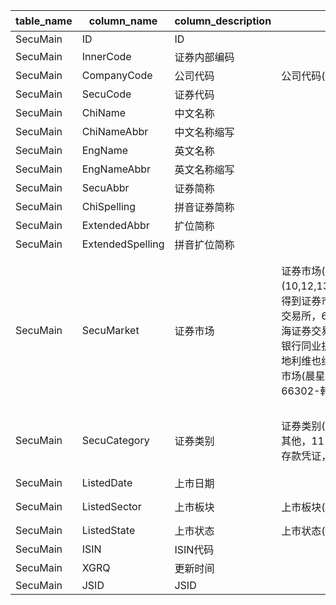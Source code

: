 | table_name | column_name| column_description | 注释| Annotation |
|---|---|---|---|---|
| SecuMain | ID | ID  | | |
| SecuMain | InnerCode| 证券内部编码  | | |
| SecuMain | CompanyCode| 公司代码 | 公司代码(CompanyCode)：当本表SecuCategory IN (8,13)即基金相关时，对应的基金管理人代码可通过本表InnerCode关联MF_FundArchives.InnerCode，取MF_FundArchives.InvestAdvisorCode| Company code (CompanyCode): When the SecuCategory in this table is IN (8,13), i.e., related to funds, the corresponding fund manager code can be associated with MF_FundArchives.InnerCode through this table's InnerCode, and the MF_FundArchives.InvestAdvisorCode is obtained.|
| SecuMain | SecuCode | 证券代码  | | |
| SecuMain | ChiName| 中文名称  | | |
| SecuMain | ChiNameAbbr| 中文名称缩写  | | |
| SecuMain | EngName| 英文名称  | | |
| SecuMain | EngNameAbbr| 英文名称缩写  | | |
| SecuMain | SecuAbbr | 证券简称  | | |
| SecuMain | ChiSpelling| 拼音证券简称  | | |
| SecuMain | ExtendedAbbr | 扩位简称  | | |
| SecuMain | ExtendedSpelling | 拼音扩位简称  | | |
| SecuMain | SecuMarket | 证券市场 | 证券市场(SecuMarket)与(CT_SystemConst)表中的DM字段关联，令LB = 201 AND DM IN (10,12,13,14,15,16,18,40,49,50,52,54,55,56,65,66,67,68,69,70,71,72,73,75,76,77,78,79,80,81,83,84,85,86,87,88,89,90,93,94,95,96,99,100,101,102,103,104,105,106,107,110,161,162,180,200,202,210,230,240,260,280,310,320,390,400,620,630,631,640,641,650,653,654,655,657,658,659,660,661,662,663,664,666,667,66302,66303,66305)，得到证券市场的具体描述：10-上海期货交易所，12-中国银行间外汇市场，13-大连商品交易所，14-上海黄金交易所，15-郑州商品交易所，16-上海票据交易所，18-北京证券交易所，40-芝加哥商业交易所，49-澳大利亚证券交易所，50-新西兰证券交易所，52-埃及开罗及亚历山大证券交易所，54-阿根廷布宜诺斯艾利斯证券交易所，55-巴西圣保罗证券交易所，56-墨西哥证券交易所，65-印度尼西亚证券交易所，66-泰国证券交易所，67-韩国首尔证券交易所，68-东京证券交易所，69-新加坡证券交易所，70-台湾证券交易所，71-柜台交易市场，72-香港联交所，73-一级市场，75-亚洲其他交易所，76-美国证券交易所，77-美国纳斯达克证券交易所，78-纽约证券交易所，79-美国其他交易市场，80-加拿大多伦多证券交易所，81-三板市场，83-上海证券交易所，84-其他市场，85-伦敦证券交易所，86-法国巴黎证券交易所，87-德国法兰克福证券交易所，88-欧洲其他交易所，89-银行间债券市场，90-深圳证券交易所，93-上海银行间同业拆借市场，94-瑞士证券交易所，95-荷兰阿姆斯特丹证券交易所，96-约翰内斯堡证券交易所，99-东京同业拆借市场，100-美国国债回购市场，101-伦敦银行同业拆借市场，102-香港银行同业拆借市场，103-新加坡银行同业拆借市场，104-中国银行同业拆借市场，105-欧元银行同业拆借市场，106-布鲁塞尔证券交易所，107-雅加达证券交易所，110-以色列特拉维夫证券交易所，161-意大利证券交易所，162-哥本哈根证券交易所，180-挪威奥斯陆证券交易所，200-斯德哥尔摩证券交易所，202-伊斯坦布尔证券交易所，210-印度国家证券交易所，230-奥地利维也纳证券交易所，240-西班牙马德里证券交易所，260-爱尔兰证券交易所，280-菲律宾证券交易所，310-机构间私募产品报价与服务系统，320-俄罗斯莫斯科证券交易所，390-里斯本证券交易所，400-芝加哥期权交易所，620-胡志明市证券交易所，630-沪市代理深市市场，631-沪市代理港交所市场，640-深市代理沪市市场，641-深市代理港交所市场，650-国际外汇市场(晨星)，653-上海环境能源交易所，654-北京绿色交易所，655-天津碳排放权交易中心，657-湖北碳排放权交易中心，658-重庆碳排放权交易中心，659-四川联合环境交易所，660-广州碳排放权交易所，661-海峡股权交易中心，662-深圳排放权交易所，663-欧洲能源交易所，664-全国碳排放权交易，666-布达佩斯证券交易所，667-全国温室气体自愿减排交易市场，66302-韩国ETS，66303-加拿大魁北克Cap-and-Trade(CaT)，66305-美国区域温室气体倡议（RGGI）。 | The securities market (SecuMarket) is associated with the DM field in the (CT_SystemConst) table, where LB = 201 AND DM IN (10,12,13,14,15,16,18,40,49,50,52,54,55,56,65,66,67,68,69,70,71,72,73,75,76,77,78,79,80,81,83,84,85,86,87,88,89,90,93,94,95,96,99,100,101,102,103,104,105,106,107,110,161,162,180,200,202,210,230,240,260,280,310,320,390,400,620,630,631,640,641,650,653,654,655,657,658,659,660,661,662,663,664,666,667,66302,66303,66305), resulting in the specific description of the securities market: 10-Shanghai Futures Exchange, 12-China Interbank Foreign Exchange Market, 13-Dalian Commodity Exchange, 14-Shanghai Gold Exchange, 15-Zhengzhou Commodity Exchange, 16-Shanghai Bill Exchange, 18-Beijing Stock Exchange, 40-Chicago Mercantile Exchange, 49-Australia Stock Exchange, 50-New Zealand Stock Exchange, 52-Cairo and Alexandria Stock Exchange of Egypt, 54-Buenos Aires Stock Exchange of Argentina, 55-São Paulo Stock Exchange of Brazil, 56-Mexico Stock Exchange, 65-Indonesia Stock Exchange, 66-Thailand Stock Exchange, 67-Seoul Stock Exchange of South Korea, 68-Tokyo Stock Exchange, 69-Singapore Stock Exchange, 70-Taiwan Stock Exchange, 71-OTC Market, 72-Hong Kong Stock Exchange, 73-Primary Market, 75-Other Asian Exchanges, 76-American Stock Exchange, 77-NASDAQ Stock Market of the United States, 78-New York Stock Exchange, 79-Other US Trading Markets, 80-Toronto Stock Exchange of Canada, 81-Third Board Market, 83-Shanghai Stock Exchange, 84-Other Markets, 85-London Stock Exchange, 86-Paris Stock Exchange of France, 87-Frankfurt Stock Exchange of Germany, 88-Other European Exchanges, 89-Interbank Bond Market, 90-Shenzhen Stock Exchange, 93-Shanghai Interbank Offered Rate Market, 94-Swiss Stock Exchange, 95-Amsterdam Stock Exchange of the Netherlands, 96-Johannesburg Stock Exchange, 99-Tokyo Interbank Offered Rate Market, 100-US Treasury Repo Market, 101-London Interbank Offered Rate Market, 102-Hong Kong Interbank Offered Rate Market, 103-Singapore Interbank Offered Rate Market, 104-China Interbank Offered Rate Market, 105-Euro Interbank Offered Rate Market, 106-Brussels Stock Exchange, 107-Jakarta Stock Exchange, 110-Tel Aviv Stock Exchange of Israel, 161-Italian Stock Exchange, 162-Copenhagen Stock Exchange, 180-Oslo Stock Exchange of Norway, 200-Stockholm Stock Exchange, 202-Istanbul Stock Exchange, 210-Indian National Stock Exchange, 230-Vienna Stock Exchange of Austria, 240-Madrid Stock Exchange of Spain, 260-Ireland Stock Exchange, 280-Philippine Stock Exchange, 310-Inter-institutional Private Placement Product Quotation and Service System, 320-Moscow Stock Exchange of Russia, 390-Lisbon Stock Exchange, 400-Chicago Board Options Exchange, 620-Ho Chi Minh City Stock Exchange, 630-Shanghai Market Acting for Shenzhen Market, 631-Shanghai Market Acting for Hong Kong Stock Exchange Market, 640-Shenzhen Market Acting for Shanghai Market, 641-Shenzhen Market Acting for Hong Kong Stock Exchange Market, 650-International Foreign Exchange Market (Morning Star), 653-Shanghai Environmental Energy Exchange, 654-Beijing Green Exchange, 655-Tianjin Carbon Emission Rights Trading Center, 657-Hubei Carbon Emission Rights Trading Center, 658-Chongqing Carbon Emission Rights Trading Center, 659-Sichuan United Environmental Exchange, 660-Guangzhou Carbon Emission Rights Exchange, 661-Strait Equity Trading Center, 662-Shenzhen Emission Rights Exchange, 663-European Energy Exchange, 664-National Carbon Emission Rights Trading, 666-Budapest Stock Exchange, 667-National Voluntary Greenhouse Gas |
| SecuMain | SecuCategory | 证券类别 | 证券类别(SecuCategory)与(CT_SystemConst)表中的DM字段关联，令LB = 1177 AND DM IN (1,2,4,5,6,7,8,9,10,11,12,13,14,15,16,17,18,19,20,21,23,26,27,28,29,30,31,32,33,35,36,37,38,39,40,41,42,43,44,45,46,47,55,79,80,211)，得到证券类别的具体描述：1-A股，2-B股，4-大盘，5-国债回购，6-国债现货，7-金融债券，8-开放式基金，9-可转换债券，10-其他，11-企业债券，12-企业债券回购，13-投资基金，14-央行票据，15-深市代理沪市股票，16-沪市代理深市股票，17-资产支持证券，18-资产证券化产品，19-买断式回购，20-衍生权证，21-股本权证，23-商业银行定期存款，26-收益增长线，27-新质押式回购，28-地方政府债，29-可交换公司债，30-拆借，31-信用风险缓释工具，32-浮息债计息基准利率，33-定期存款凭证，35-大额存款凭证，36-债券借贷，37-存款类机构质押式回购，38-存款类机构信用拆借，39-现货，40-货币对，41-中国存托凭证，42-协议回购，43-三方回购，44-利率互换品种，45-标准利率互换合约，46-报价回购，47-标准化票据，55-优先股，79-深市代理港交所股票，80-沪市代理港交所股票，211-自贸区债。 | The security category (SecuCategory) is associated with the DM field in the (CT_SystemConst) table, with LB = 1177 AND DM IN (1,2,4,5,6,7,8,9,10,11,12,13,14,15,16,17,18,19,20,21,23,26,27,28,29,30,31,32,33,35,36,37,38,39,40,41,42,43,44,45,46,47,55,79,80,211), obtaining the specific description of the security category: 1 - A shares, 2 - B shares, 4 - Large-cap, 5 - Treasury bond repurchase, 6 - Treasury bond spot, 7 - Financial bond, 8 - Open-end fund, 9 - Convertible bond, 10 - Other, 11 - Corporate bond, 12 - Corporate bond repurchase, 13 - Investment fund, 14 - Central bank bill, 15 - Shenzhen market acting for Shanghai market stocks, 16 - Shanghai market acting for Shenzhen market stocks, 17 - Asset-backed securities, 18 - Securitization products, 19 - Buyout repurchase, 20 - Derivative warrants, 21 - Equity warrants, 23 - Commercial bank time deposits, 26 - Yield growth line, 27 - New pledge-style repurchase, 28 - Local government bonds, 29 - Exchangeable corporate bonds, 30 - Borrowing, 31 - Credit risk mitigation tools, 32 - Floating rate bond interest benchmark rate, 33 - Time deposit certificate, 35 - Large deposit certificate, 36 - Bond lending, 37 - Deposit-taking institution pledge-style repurchase, 38 - Deposit-taking institution credit borrowing, 39 - Spot, 40 - Currency pair, 41 - Chinese depository receipt, 42 - Agreement repurchase, 43 - Tri-party repurchase, 44 - Interest rate swap variety, 45 - Standardized interest rate swap contract, 46 - Quotation repurchase, 47 - Standardized bill, 55 - Preferred stock, 79 - Shenzhen market acting for Hong Kong Stock Exchange stocks, 80 - Shanghai market acting for Hong Kong Stock Exchange stocks, 211 - Free trade zone bond. |
| SecuMain | ListedDate | 上市日期  | | |
| SecuMain | ListedSector | 上市板块 | 上市板块(ListedSector)与(CT_SystemConst)表中的DM字段关联，令LB = 207 AND DM IN (1,2,3,4,5,6,7,8)，得到上市板块的具体描述：1-主板，2-中小企业板，3-三板，4-其他，5-大宗交易系统，6-创业板，7-科创板，8-北交所股票。| The listed sector (ListedSector) is associated with the DM field in the (CT_SystemConst) table, with LB = 207 AND DM IN (1,2,3,4,5,6,7,8), yielding the specific description of the listed sector: 1 - Main Board, 2 - Small and Medium-sized Enterprise Board, 3 - Third Board, 4 - Others, 5 - Block Trading System, 6 - Growth Enterprise Market, 7 - Science and Technology Innovation Board, 8 - Beijing Stock Exchange.|
| SecuMain | ListedState| 上市状态 | 上市状态(ListedState)与(CT_SystemConst)表中的DM字段关联，令LB = 1176 AND DM IN (1,3,5,9)，得到上市状态的具体描述：1-上市，3-暂停，5-终止，9-其他。| The listing status (ListedState) is associated with the DM field in the (CT_SystemConst) table, with LB = 1176 AND DM IN (1,3,5,9), yielding the specific description of the listing status: 1 - Listed, 3 - Suspended, 5 - Terminated, 9 - Other. |
| SecuMain | ISIN | ISIN代码  | | |
| SecuMain | XGRQ | 更新时间  | | |
| SecuMain | JSID | JSID  | | |